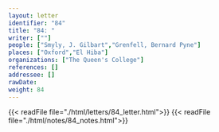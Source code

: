 ```yaml
---
layout: letter
identifier: "84"
title: "84: "
writer: [""]
people: ["Smyly, J. Gilbart","Grenfell, Bernard Pyne"]
places: ["Oxford","El Hiba"]
organizations: ["The Queen's College"]
references: []
addressee: []
rawDate: 
weight: 84
---
```

{{< readFile file="./html/letters/84_letter.html">}}
{{< readFile file="./html/notes/84_notes.html">}}